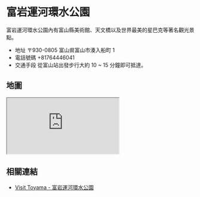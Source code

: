 # 富岩運河環水公園

富岩運河環水公園內有富山縣美術館、天文橋以及世界最美的星巴克等著名觀光景點。

- 地址 〒930-0805 富山県富山市湊入船町 1
- 電話號碼 +81764446041
- 交通手段 從富山站出發步行大約 10 ~ 15 分鐘即可抵達。

## 地圖

<iframe src="https://www.google.com/maps/embed?pb=!1m18!1m12!1m3!1d6397.411318934012!2d137.20924239446228!3d36.70561034061189!2m3!1f0!2f0!3f0!3m2!1i1024!2i768!4f13.1!3m3!1m2!1s0x5ff79a0c9f0ead31%3A0xa22b4d88da54f6f3!2sKansui%20Park!5e0!3m2!1sen!2stw!4v1690564957263!5m2!1sen!2stw" loading="lazy" referrerpolicy="no-referrer-when-downgrade"></iframe>

## 相關連結

- [Visit Toyama - 富岩運河環水公園](https://visit-toyama-japan.com/zh-TW/places-to-go/11009)
